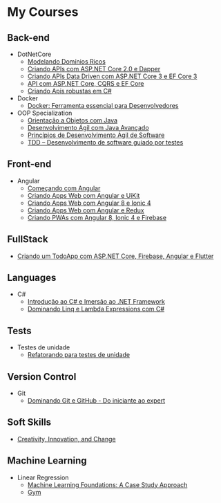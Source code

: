 # My Courses
## Back-end
- DotNetCore
  - [Modelando Domínios Ricos](https://certificates.balta.io/NWNiNTMwM2I2MzNkNDIyM2Y0MDM2MDI2LDVjMzUwZjYyZTcxNzlhN2QxMjQxNzAyYQ==)
  - [Criando APIs com ASP.NET Core 2.0 e Dapper](https://certificates.balta.io/NWNiNTMwM2I2MzNkNDIyM2Y0MDM2MDI2LDVjMzUwY2Y2ZTcxNzlhN2QxMjQxNmQ4OQ==)
  - [Criando APIs Data Driven com ASP.NET Core 3 e EF Core 3](https://certificates.balta.io/NWNiNTMwM2I2MzNkNDIyM2Y0MDM2MDI2LDVkZDUzMTZlN2MyMTNlNTYyNTE2YzI0OQ==)
  - [API com ASP.NET Core, CQRS e EF Core](https://certificates.balta.io/NWNiNTMwM2I2MzNkNDIyM2Y0MDM2MDI2LDVlMjYxYmNiZTcxNzlhMmYwMTEwYTUxMQ==)
  - [Criando Apis robustas em C#](https://www.udemy.com/certificate/UC-FCLPCM4D/)
- Docker
  - [Docker: Ferramenta essencial para Desenvolvedores](https://www.udemy.com/certificate/UC-U3ENTBUZ/)
- OOP Specialization
  - [Orientação a Objetos com Java](https://www.coursera.org/account/accomplishments/records/P5U3G33TJ4R4)
  - [Desenvolvimento Ágil com Java Avançado](https://www.coursera.org/account/accomplishments/records/6EBBE7TSJC69)
  - [Princípios de Desenvolvimento Ágil de Software](https://www.coursera.org/account/accomplishments/records/KG7NAU768VNL)
  - [TDD – Desenvolvimento de software guiado por testes](https://www.coursera.org/account/accomplishments/records/9LDAY82Z4RFT)
## Front-end
- Angular
  - [Começando com Angular](https://certificates.balta.io/NWNiNTMwM2I2MzNkNDIyM2Y0MDM2MDI2LDVjNmIyY2MyZTcxNzlhMjdlYjYyYmFlMA==)
  - [Criando Apps Web com Angular e UiKit](https://certificates.balta.io/NWNiNTMwM2I2MzNkNDIyM2Y0MDM2MDI2LDVkNDkzYTBjN2MyMTNlNjBiOGViZjVlZg==)
  - [Criando Apps Web com Angular 8 e Ionic 4](https://certificates.balta.io/NWNiNTMwM2I2MzNkNDIyM2Y0MDM2MDI2LDVkNTQ4YjMyZTcxNzlhMDg0ZWVlYzU3ZA==)
  - [Criando Apps Web com Angular e Redux](https://certificates.balta.io/NWNiNTMwM2I2MzNkNDIyM2Y0MDM2MDI2LDVkOTJlN2NlZTcxNzlhMDIyNDQ0ZmU0OQ==)
  - [Criando PWAs com Angular 8, Ionic 4 e Firebase](https://certificates.balta.io/NWNiNTMwM2I2MzNkNDIyM2Y0MDM2MDI2LDVkYWU3NjI1ZTcxNzlhMDIyNDRmZWQyYw==)
## FullStack
  - [Criando um TodoApp com ASP.NET Core, Firebase, Angular e Flutter](https://certificates.balta.io/NWNiNTMwM2I2MzNkNDIyM2Y0MDM2MDI2LDVlODQ5N2EwZTcxNzlhMTdlMjFmMzU0Ng==) 
## Languages
- C#
  - [Introdução ao C# e Imersão ao .NET Framework](https://certificates.balta.io/NWNiNTMwM2I2MzNkNDIyM2Y0MDM2MDI2LDVjMzM2NjRlZTcxNzlhN2QxMjQwNThlYg==)
  - [Dominando Linq e Lambda Expressions com C#](https://www.udemy.com/certificate/UC-6UW74B8D/)
## Tests
- Testes de unidade
  - [Refatorando para testes de unidade](https://certificates.balta.io/NWNiNTMwM2I2MzNkNDIyM2Y0MDM2MDI2LDVkMDgxMzYyZmI2ZmMwMGU3OWFiOGE5Yg==)
## Version Control
- Git
  - [Dominando Git e GitHub - Do iniciante ao expert](https://www.udemy.com/certificate/UC-IJCCMQ88/)
## Soft Skills
 - [Creativity, Innovation, and Change](https://www.coursera.org/account/accomplishments/records/ANRFJHRHN7FE)
## Machine Learning
- Linear Regression
  - [Machine Learning Foundations: A Case Study Approach](https://www.coursera.org/account/accomplishments/records/U5WSNNUJWEC7)
  - [Gym](https://gym.openai.com)
